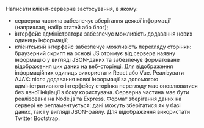 Написати клієнт-серверне застосування, в якому:
- серверна частина забезпечує зберігання деякої інформації (наприклад, набір статей або блог);
- інтерфейс адміністратора забезпечує можливість додавання нових одиниць інформації;
- клієнтський інтерфейс забезпечує можливість перегляду сторінки: браузерний скрипт на основі JS отримує від сервера наявну інформацію у вигляді JSON-даних та забезпечує форматоване відображення цих даних на веб-сторінці. Для відображення інформаційних одиниць використати React або Vue.
Реалізувати AJAX: після додавання нової інформації за допомогою адміністративного інтерфейсу сторінка перегляду має оновлюватися без явної ініціації з боку користувача.
Серверна частина має бути реалізована на Node.js та Express.
Формат зберігання даних на сервері не регламентується: дані можуть зберігатися як у базі даних, так і у вигляді JSON-файлу.
Для відображення використати Twitter Bootstrap.
